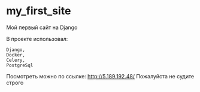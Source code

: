 # my_first_site
Мой первый сайт на Django

В проекте использовал:

    Django,
    Docker,
    Celery,
    PostgreSql

Посмотреть можно по ссылке: http://5.189.192.48/
Пожалуйста не судите строго
